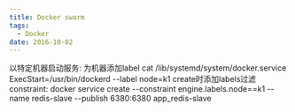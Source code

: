 ```yaml
---
title: Docker swarm
tags:
  - Docker
date: 2016-10-02
---
```


以特定机器启动服务:
为机器添加label
cat /lib/systemd/system/docker.service
ExecStart=/usr/bin/dockerd --label node=k1
create时添加labels过滤 constraint:
docker service create --constraint engine.labels.node==k1 --name redis-slave --publish 6380:6380 app_redis-slave